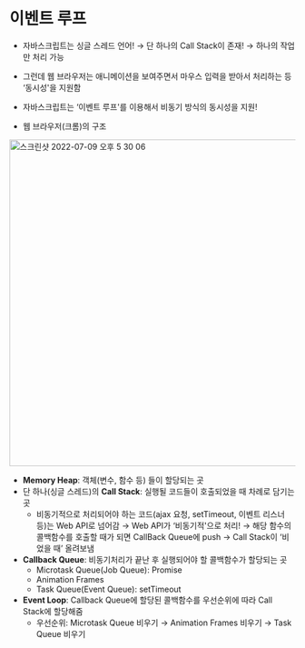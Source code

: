 # 이벤트 루프

- 자바스크립트는 싱글 스레드 언어! → 단 하나의 Call Stack이 존재! → 하나의 작업만 처리 가능
- 그런데 웹 브라우저는 애니메이션을 보여주면서 마우스 입력을 받아서 처리하는 등 ‘동시성'을 지원함
- 자바스크립트는 ‘이벤트 루프'를 이용해서 비동기 방식의 동시성을 지원!

- 웹 브라우저(크롬)의 구조

<img width="575" alt="스크린샷 2022-07-09 오후 5 30 06" src="https://user-images.githubusercontent.com/70943835/189788721-80156f91-2a97-4a90-91ac-fcbbf2d3d2b9.png">


- **Memory Heap**: 객체(변수, 함수 등) 들이 할당되는 곳
- 단 하나(싱글 스레드)의 **Call Stack**: 실행될 코드들이 호출되었을 때 차례로 담기는 곳
    - 비동기적으로 처리되어야 하는 코드(ajax 요청, setTimeout, 이벤트 리스너 등)는 Web API로 넘어감 → Web API가 ‘비동기적'으로 처리! → 해당 함수의 콜백함수를 호출할 때가 되면 CallBack Queue에 push → Call Stack이 ‘비었을 때’ 올려보냄
- **Callback Queue**: 비동기처리가 끝난 후 실행되어야 할 콜백함수가 할당되는 곳
    - Microtask Queue(Job Queue): Promise
    - Animation Frames
    - Task Queue(Event Queue): setTimeout
- **Event Loop**: Callback Queue에 할당된 콜백함수를 우선순위에 따라 Call Stack에 할당해줌
    - 우선순위: Microtask Queue 비우기 → Animation Frames 비우기 → Task Queue 비우기
